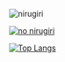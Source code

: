 ![nirugiri](https://img.shields.io/static/v1?label=nirugiri&message=1064443&color=orange)


[![no nirugiri](https://github-readme-stats.vercel.app/api?username=smallkirby&count_private=true&show_icons=true&theme=dark&hide=contribs)](https://github.com/anuraghazra/github-readme-stats)

[![Top Langs](https://github-readme-stats.vercel.app/api/top-langs/?username=smallkirby)](https://github.com/anuraghazra/github-readme-stats)
